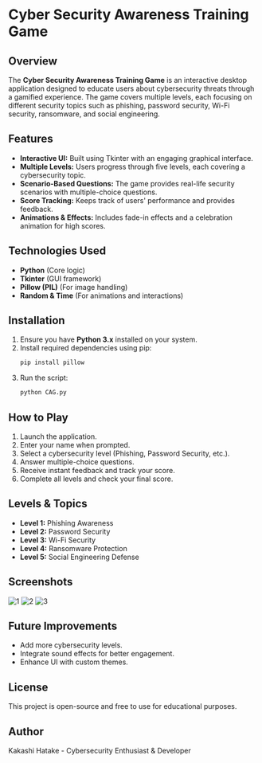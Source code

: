 # Cyber Security Awareness Training Game

## Overview
The **Cyber Security Awareness Training Game** is an interactive desktop application designed to educate users about cybersecurity threats through a gamified experience. The game covers multiple levels, each focusing on different security topics such as phishing, password security, Wi-Fi security, ransomware, and social engineering.

## Features
- **Interactive UI:** Built using Tkinter with an engaging graphical interface.
- **Multiple Levels:** Users progress through five levels, each covering a cybersecurity topic.
- **Scenario-Based Questions:** The game provides real-life security scenarios with multiple-choice questions.
- **Score Tracking:** Keeps track of users' performance and provides feedback.
- **Animations & Effects:** Includes fade-in effects and a celebration animation for high scores.

## Technologies Used
- **Python** (Core logic)
- **Tkinter** (GUI framework)
- **Pillow (PIL)** (For image handling)
- **Random & Time** (For animations and interactions)

## Installation
1. Ensure you have **Python 3.x** installed on your system.
2. Install required dependencies using pip:
   ```bash
   pip install pillow
   ```
3. Run the script:
   ```bash
   python CAG.py
   ```

## How to Play
1. Launch the application.
2. Enter your name when prompted.
3. Select a cybersecurity level (Phishing, Password Security, etc.).
4. Answer multiple-choice questions.
5. Receive instant feedback and track your score.
6. Complete all levels and check your final score.

## Levels & Topics
- **Level 1:** Phishing Awareness
- **Level 2:** Password Security
- **Level 3:** Wi-Fi Security
- **Level 4:** Ransomware Protection
- **Level 5:** Social Engineering Defense

## Screenshots
![1](https://github.com/user-attachments/assets/c929b3c7-2501-46d3-951e-f59851108297)
![2](https://github.com/user-attachments/assets/82bae75a-aedc-4fd5-92fe-966bc771fdd0)
![3](https://github.com/user-attachments/assets/c23c4791-7d3d-480e-975f-a27c06e70657)

## Future Improvements
- Add more cybersecurity levels.
- Integrate sound effects for better engagement.
- Enhance UI with custom themes.

## License
This project is open-source and free to use for educational purposes.

## Author
Kakashi Hatake - Cybersecurity Enthusiast & Developer
